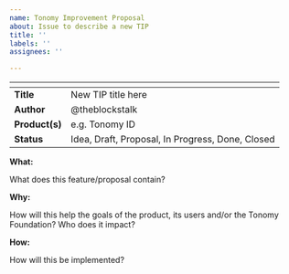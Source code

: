 ```yaml
---
name: Tonomy Improvement Proposal
about: Issue to describe a new TIP
title: ''
labels: ''
assignees: ''

---
```


| <!-- -->    | <!-- -->    |
|-------------|-------------|
| **Title** | New TIP title here |
| **Author** | @theblockstalk |
| **Product(s)** | e.g. Tonomy ID |
| **Status** | Idea, Draft, Proposal, In Progress, Done, Closed |

**What:**

What does this feature/proposal contain?

**Why:**

How will this help the goals of the product, its users and/or the Tonomy Foundation? Who does it impact?

**How:**

How will this be implemented?
